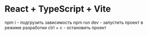 # React + TypeScript + Vite

npm i - подгрузить зависимость
npm run dev - запустить проект в режиме разработки
ctrl + c - остановить проект
